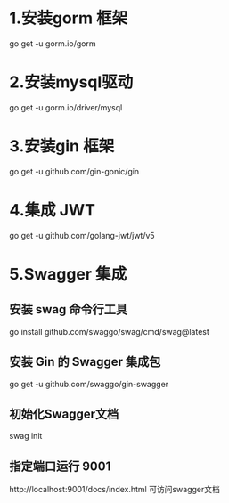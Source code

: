 #   1.安装gorm 框架
go get -u gorm.io/gorm

#   2.安装mysql驱动
go get -u gorm.io/driver/mysql

#   3.安装gin 框架
go get -u github.com/gin-gonic/gin

#   4.集成 JWT
go get -u github.com/golang-jwt/jwt/v5

#   5.Swagger 集成
## 安装 swag 命令行工具
go install github.com/swaggo/swag/cmd/swag@latest

## 安装 Gin 的 Swagger 集成包
go get -u github.com/swaggo/gin-swagger

## 初始化Swagger文档
swag init

## 指定端口运行 9001
http://localhost:9001/docs/index.html 可访问swagger文档

